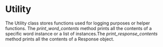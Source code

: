 # Utility
The Utility class stores functions used for logging purposes or helper functions. The _print_word_contents_ method prints all the contents of a specific word instance or a list of instances.The _print_response_contents_ method prints all the contents of a Response object.